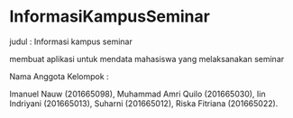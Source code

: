 # InformasiKampusSeminar

judul : Informasi kampus seminar

membuat aplikasi untuk mendata mahasiswa yang melaksanakan seminar

Nama Anggota Kelompok : 

Imanuel Nauw (201665098), 
Muhammad Amri Quilo (201665030), 
Iin Indriyani (201665013), 
Suharni (201665012), 
Riska Fitriana (201665022). 
